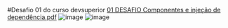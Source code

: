 #Desafio 01 do curso devsuperior
[01 DESAFIO Componentes e injeção de dependência.pdf](https://github.com/Felipers8080/desafio01/blob/main/01%20DESAFIO%20Componentes%20e%20inje%C3%A7%C3%A3o%20de%20depend%C3%AAncia.pdf)
![image](https://github.com/user-attachments/assets/d7f4b330-f88e-46de-9dc6-20f32f232b55)
![image](https://github.com/user-attachments/assets/51495e8c-ccd4-4df9-b708-71b0ecd8bdd7)

